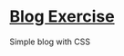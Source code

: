 # [Blog Exercise](https://hhau01.github.io/web-dev-bc/02.1-BlogExercise/blog.html)
Simple blog with CSS
